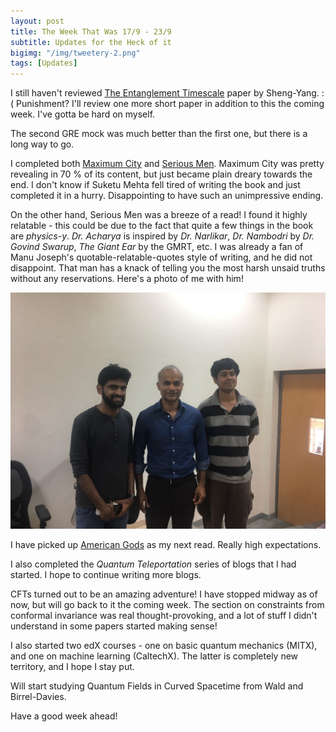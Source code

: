 ```yaml
---
layout: post
title: The Week That Was 17/9 - 23/9
subtitle: Updates for the Heck of it
bigimg: "/img/tweetery-2.png"
tags: [Updates]
---
```


I still haven't reviewed [The Entanglement Timescale](https://arxiv.org/pdf/1707.05792.pdf) paper by Sheng-Yang. :(
Punishment? I'll review one more short paper in addition to this the coming week. I've gotta be hard on myself.

The second GRE mock was much better than the first one, but there is a long way to go.

I completed both [Maximum City](https://www.goodreads.com/book/show/4364.Maximum_City) and [Serious Men](https://www.goodreads.com/book/show/7628608-serious-men). Maximum City was pretty revealing in 70 % of its content, but just became plain dreary towards the end. I don't know if Suketu Mehta fell tired of writing the book and just completed it in a hurry. Disappointing to have such an unimpressive ending.

On the other hand, Serious Men was a breeze of a read! I found it highly relatable - this could be due to the fact that quite a few things in the book are _physics-y_. _Dr. Acharya_ is inspired by _Dr. Narlikar_, _Dr. Nambodri_ by _Dr. Govind Swarup_, _The Giant Ear_ by the GMRT, etc. I was already a fan of Manu Joseph's quotable-relatable-quotes style of writing, and he did not disappoint. That man has a knack of telling you the most harsh unsaid truths without any reservations. Here's a photo of me with him!

![L-R : Aditya (me), Manu Joseph, Kaushik](/img/manu.jpg)

I have picked up [American Gods](https://www.goodreads.com/book/show/30165203-american-gods) as my next read. Really high expectations.

I also completed the _Quantum Teleportation_ series of blogs that I had started. I hope to continue writing more blogs.

CFTs turned out to be an amazing adventure! I have stopped midway as of now, but will go back to it the coming week. The section on constraints from conformal invariance was real thought-provoking, and a lot of stuff I didn't understand in some papers started making sense!

I also started two edX courses - one on basic quantum mechanics (MITX), and one on machine learning (CaltechX). The latter is completely new territory, and I hope I stay put.

Will start studying Quantum Fields in Curved Spacetime from Wald and Birrel-Davies.

Have a good week ahead!
